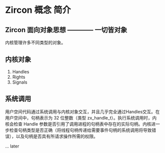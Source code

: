 # Zircon 概念 简介

## Zircon 面向对象思想 ———— 一切皆对象

内核管理许多不同类型的对象。


## 内核对象


1. Handles
1. Rights
1. Signals

## 系统调用

用户空间代码通过系统调用与内核对象交互，并且几乎完全通过Handles交互。在用户空间中，句柄表示为 32 位整数（类型 zx_handle_t）。执行系统调用时，内核会检查 Handle 参数是否引用了调用进程的句柄表中存在的实际句柄。内核进一步检查句柄类型是否正确（将线程句柄传递给需要事件句柄的系统调用将导致错误），以及句柄是否具有所请求操作所需的权限。


... later
